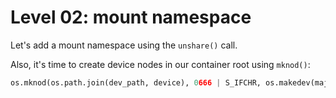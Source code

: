 # Level 02: mount namespace

Let's add a mount namespace using the `unshare()` call.

Also, it's time to create device nodes in our container root using `mknod()`:

```python
os.mknod(os.path.join(dev_path, device), 0666 | S_IFCHR, os.makedev(major, minor))
```
